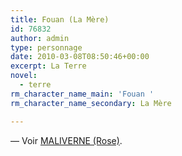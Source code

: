 ```yaml
---
title: Fouan (La Mère)
id: 76832
author: admin
type: personnage
date: 2010-03-08T08:50:46+00:00
excerpt: La Terre
novel:
  - terre
rm_character_name_main: 'Fouan '
rm_character_name_secondary: La Mère

---
```

— Voir [MALIVERNE (Rose)][1].

 [1]: http://